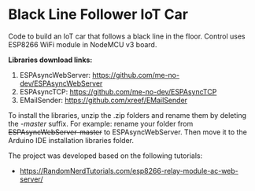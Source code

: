 # Black Line Follower IoT Car
Code to build an IoT car that follows a black line in the floor. Control uses ESP8266 WiFi module in NodeMCU v3 board.

**Libraries download links:**
1) ESPAsyncWebServer: https://github.com/me-no-dev/ESPAsyncWebServer
2) ESPAsyncTCP: https://github.com/me-no-dev/ESPAsyncTCP
3) EMailSender: https://github.com/xreef/EMailSender

To install the libraries, unzip the .zip folders and rename them by deleting the *-master* suffix. 
For example: rename your folder from ~~ESPAsyncWebServer-master~~ to ESPAsyncWebServer. Then move it to the Arduino IDE installation libraries folder.

The project was developed based on the following tutorials:
- https://RandomNerdTutorials.com/esp8266-relay-module-ac-web-server/
